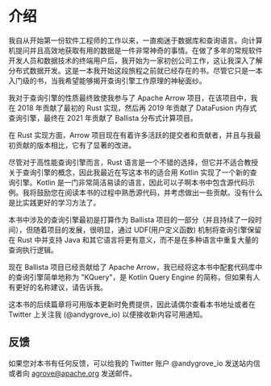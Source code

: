 # 介绍

我自从开始第一份软件工程师的工作以来，一直痴迷于数据库和查询语言。向计算机提问并且高效地获取有用的数据是一件非常神奇的事情。在做了多年的常规软件开发人员和数据技术的终端用户后，我开始为一家初创公司工作，这让我深入了解分布式数据开发。这是一本我开始这段旅程之前就已经存在的书。尽管它只是一本入门级的书，当我希望能够揭开查询引擎工作原理的神秘面纱。

我对于查询引擎的性质最终致使我参与了 Apache Arrow 项目，在该项目中，我在 2018 年贡献了最初的 Rust 实现，然后再 2019 年贡献了 DataFusion 内存式查询引擎，最终在 2021 年贡献了 Ballista 分布式计算项目。

在 Rust 实现方面，Arrow 项目现在有着许多活跃的提交者和贡献者，并且与我最初贡献的版本相比，它有了显著的改进。

尽管对于高性能查询引擎而言，Rust 语言是一个不错的选择，但它并不适合教授关于查询引擎的概念，因此我最近在写这本书的适合用 Kotlin 实现了一个新的查询引擎。Kotlin 是一门非常简洁易读的语言，因此可以子啊本书中包含源代码示例。我将鼓励您在阅读本书的过程中熟悉源代码，并考虑做出一些贡献。没有什么是比实践更好的学习方法了。

本书中涉及的查询引擎最初是打算作为 Ballista 项目的一部分（并且持续了一段时间），但随着项目的发展，很明显，通过 UDF(用户定义函数) 机制将查询引擎保留在 Rust 中并支持 Java 和其它语言将更有意义，而不是在多种语言中重复大量的查询执行逻辑。

现在 Ballista 项目已经贡献给了 Apache Arrow，我已经将这本书中配套代码库中的查询引擎简单地称为 "KQuery"，是 Kotlin Query Engine 的简称，但如果有人有更好的名称建议，请告诉我。

这本书的后续篇章将可用版本更新时免费提供，因此请偶尔查看本书地址或者在 Twitter 上关注我 (@andygrove_io) 以便接收新内容可用通知。

## 反馈

如果您对本书有任何反馈，可以给我的 Twitter 账户 @andygrove_io 发送站内信或者向 agrove@apache.org 发送邮件。
